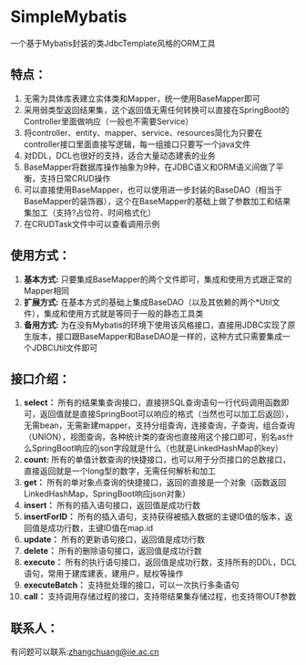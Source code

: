 # SimpleMybatis
一个基于Mybatis封装的类JdbcTemplate风格的ORM工具

## 特点：
1. 无需为具体库表建立实体类和Mapper，统一使用BaseMapper即可
2. 采用弱类型返回结果集，这个返回值无需任何转换可以直接在SpringBoot的Controller里面做响应（一般也不需要Service）
3. 将controller、entity、mapper、service、resources简化为只要在controller接口里面直接写逻辑，每一组接口只要写一个java文件
4. 对DDL，DCL也很好的支持，适合大量动态建表的业务
5. BaseMapper将数据库操作抽象为9种，在JDBC语义和ORM语义间做了平衡，支持日常CRUD操作
6. 可以直接使用BaseMapper，也可以使用进一步封装的BaseDAO（相当于BaseMapper的装饰器），这个在BaseMapper的基础上做了参数加工和结果集加工（支持?占位符、时间格式化）
7. 在CRUDTask文件中可以查看调用示例

## 使用方式：
1. **基本方式:** 只要集成BaseMapper的两个文件即可，集成和使用方式跟正常的Mapper相同
2. **扩展方式:** 在基本方式的基础上集成BaseDAO（以及其依赖的两个\*Util文件），集成和使用方式就是等同于一般的静态工具类
3. **备用方式:** 为在没有Mybatis的环境下使用该风格接口，直接用JDBC实现了原生版本，接口跟BaseMapper和BaseDAO是一样的，这种方式只需要集成一个JDBCUtil文件即可

## 接口介绍：
1. **select：** 所有的结果集查询接口，直接拼SQL查询语句一行代码调用函数即可，返回值就是直接SpringBoot可以响应的格式（当然也可以加工后返回），无需bean，无需新建mapper，支持分组查询，连接查询，子查询，组合查询（UNION），视图查询，各种统计类的查询也直接用这个接口即可，别名as什么SpringBoot响应的json字段就是什么（也就是LinkedHashMap的key）
2. **count:** 所有的单值计数查询的快捷接口，也可以用于分页接口的总数接口，直接返回就是一个long型的数字，无需任何解析和加工
3. **get：** 所有的单对象点查询的快捷接口，返回的直接是一个对象（函数返回LinkedHashMap，SpringBoot响应json对象）
4. **insert：** 所有的插入语句接口，返回值是成功行数
5. **insertForID：** 所有的插入语句，支持获得被插入数据的主键ID值的版本，返回值是成功行数，主键ID值在map.id
6. **update：** 所有的更新语句接口，返回值是成功行数
7. **delete：** 所有的删除语句接口，返回值是成功行数
8. **execute：** 所有的执行语句接口，返回值是成功行数，支持所有的DDL，DCL语句，常用于建库建表，建用户，赋权等操作
9. **executeBatch：** 支持批处理的接口，可以一次执行多条语句
10. **call：** 支持调用存储过程的接口，支持带结果集存储过程，也支持带OUT参数

## 联系人：
有问题可以联系:zhangchuang@iie.ac.cn
